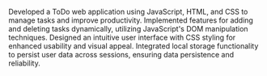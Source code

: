 Developed a ToDo web application using JavaScript, HTML, and CSS to manage tasks and improve productivity.
Implemented features for adding and deleting tasks dynamically, utilizing JavaScript's DOM manipulation techniques.
Designed an intuitive user interface with CSS styling for enhanced usability and visual appeal.
Integrated local storage functionality to persist user data across sessions, ensuring data persistence and reliability.
